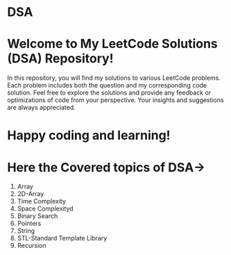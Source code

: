 # DSA
# Welcome to My LeetCode Solutions (DSA) Repository!

In this repository, you will find my solutions to various LeetCode problems. Each problem includes both the question and my corresponding code solution. Feel free to explore the solutions and provide any feedback or optimizations of code from your perspective. Your insights and suggestions are always appreciated.

# Happy coding and learning!
# Here the Covered topics of DSA->
01. Array
02. 2D-Array
03. Time Complexity
04. Space Complexityd
05. Binary Search
06. Pointers
07. String
08. STL-Standard Template Library
09. Recursion
